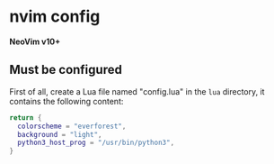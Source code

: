 # nvim config

**NeoVim v10+**

## Must be configured

First of all, create a Lua file named "config.lua" in the `lua` directory, it contains the following content:
```lua
return {
  colorscheme = "everforest",
  background = "light",
  python3_host_prog = "/usr/bin/python3",
}
```
